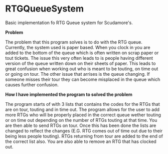# RTGQueueSystem

Basic implementation fo RTG Queue system for Scudamore's. 

**Problem**

The problem that this program solves is to do with the RTG queue. Currently, the system used is paper based. When you clock in you are added to the bottom of the queue which is often written on scrap paper or tout tickets. The issue this very often leads to is people having different version of the queue written down on their sheets of paper. This leads to great confusion when working out who is meant to be touting, on time out or going on tour. The other issue that arrises is the queue changing. If someone misses their tour they can become misplaced in the queue which causes further confusion. 

**How I have implemented the program to solved the problem**

The program starts of with 3 lists that contains the codes for the RTGs that are on tour, touting and in time out. The program allows for the user to add more RTGs who will be properly placed in the correct queue wether touting or on time out depending on the number of RTGs touting at that time. You are then able to send RTGs on tour. Once this has been done the lists are changed to reflect the changes (E.G. RTG comes out of time out due to their being less people touting). RTGs returning from tour are added to the end of the correct list also. You are also able to remove an RTG that has clocked out.




